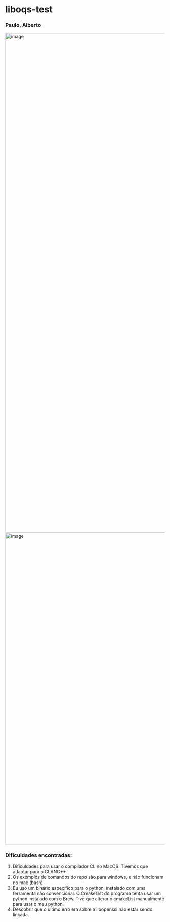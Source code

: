# liboqs-test

### Paulo, Alberto

<img width="1578" alt="image" src="https://github.com/user-attachments/assets/6b50810b-0dbc-4b58-b4b8-f3de9bbfa8e2" />
<img width="986" alt="image" src="https://github.com/user-attachments/assets/8c614826-45ff-422e-9667-bb970fcad154" />

### Dificuldades encontradas:
1. Dificuldades para usar o compilador CL no MacOS. Tivemos que adaptar para o CLANG++
2. Os exemplos de comandos do repo são para windows, e não funcionam no mac (bash)
3. Eu uso um binário específico para o python, instalado com uma ferramenta não convencional. O CmakeList do programa tenta usar um python instalado com o Brew. Tive que alterar o cmakeList manualmente para usar o meu python.
4. Descobrir que o ultimo erro era sobre a libopenssl não estar sendo linkada.
